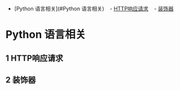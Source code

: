 - [Python 语言相关](#Python 语言相关)
    - [HTTP响应请求](#1-HTTP响应请求)
    - [装饰器](#2-装饰器)



# Python 语言相关

## 1 HTTP响应请求

## 2 装饰器
